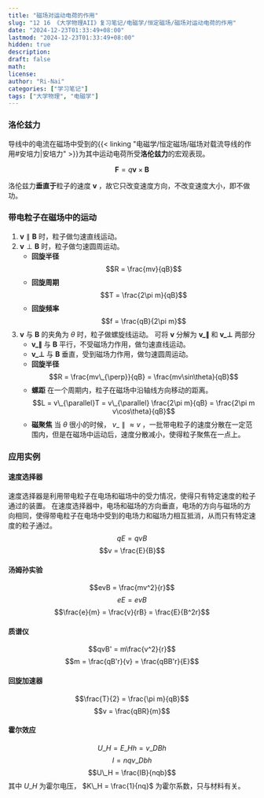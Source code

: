 ```yaml
---
title: "磁场对运动电荷的作用"
slug: "12 16 《大学物理AII》复习笔记/电磁学/恒定磁场/磁场对运动电荷的作用"
date: "2024-12-23T01:33:49+08:00"
lastmod: "2024-12-23T01:33:49+08:00"
hidden: true
description:
draft: false
math:
license:
author: "Ri-Nai"
categories: ["学习笔记"]
tags: ["大学物理", "电磁学"]
---
```

### 洛伦兹力
导线中的电流在磁场中受到的{{< linking "电磁学/恒定磁场/磁场对载流导线的作用#安培力|安培力" >}}为其中运动电荷所受**洛伦兹力**的宏观表现。

$$\boldsymbol{F} = q\boldsymbol{v} \times \boldsymbol{B}$$

洛伦兹力**垂直于**粒子的速度 $\boldsymbol{v}$ ，故它只改变速度方向，不改变速度大小，即不做功。

### 带电粒子在磁场中的运动
1. $\boldsymbol{v} \parallel \boldsymbol{B}$ 时，粒子做匀速直线运动。
2. $\boldsymbol{v} \perp \boldsymbol{B}$ 时，粒子做匀速圆周运动。
    - **回旋半径** 
        $$R = \frac{mv}{qB}$$
    - **回旋周期** 
        $$T = \frac{2\pi m}{qB}$$
    - **回旋频率**
        $$f = \frac{qB}{2\pi m}$$
3. $\boldsymbol{v}$ 与 $\boldsymbol{B}$ 的夹角为 $\theta$ 时，粒子做螺旋线运动。
    可将 $\boldsymbol{v}$ 分解为 $\boldsymbol{v\_{\parallel}}$ 和 $\boldsymbol{v\_{\perp}}$ 两部分
    - $\boldsymbol{v\_{\parallel}}$ 与 $\boldsymbol{B}$ 平行，不受磁场力作用，做匀速直线运动。
    - $\boldsymbol{v\_{\perp}}$ 与 $\boldsymbol{B}$ 垂直，受到磁场力作用，做匀速圆周运动。
    - **回旋半径**
        $$R = \frac{mv\_{\perp}}{qB} = \frac{mv\sin\theta}{qB}$$
    - **螺距**
        在一个周期内，粒子在磁场中沿轴线方向移动的距离。
        $$L = v\_{\parallel}T = v\_{\parallel} \frac{2\pi m}{qB} =  \frac{2\pi m v\cos\theta}{qB}$$
    - **磁聚焦**
        当 $\theta$ 很小的时候， $v\_{\parallel} \approx v$ ，一批带电粒子的速度分散在一定范围内，但是在磁场中运动后，速度分散减小，使得粒子聚焦在一点上。

### 应用实例

#### 速度选择器
速度选择器是利用带电粒子在电场和磁场中的受力情况，使得只有特定速度的粒子通过的装置。
在速度选择器中，电场和磁场的方向垂直，电场的方向与磁场的方向相同，使得带电粒子在电场中受到的电场力和磁场力相互抵消，从而只有特定速度的粒子通过。
$$qE = qvB$$
$$v = \frac{E}{B}$$

#### 汤姆孙实验
$$evB = \frac{mv^2}{r}$$
$$eE = evB$$
$$\frac{e}{m} = \frac{v}{rB} = \frac{E}{B^2r}$$

#### 质谱仪
$$qvB' = m\frac{v^2}{r}$$
$$m = \frac{qB'r}{v} = \frac{qBB'r}{E}$$

#### 回旋加速器
$$\frac{T}{2} = \frac{\pi m}{qB}$$
$$v = \frac{qBR}{m}$$

#### 霍尔效应
$$U\_H = E\_Hh = v\_DBh$$
$$I = nqv\_Dbh$$
$$U\_H = \frac{IB}{nqb}$$
其中 $U\_H$ 为霍尔电压， $K\_H = \frac{1}{nq}$ 为霍尔系数，只与材料有关。
